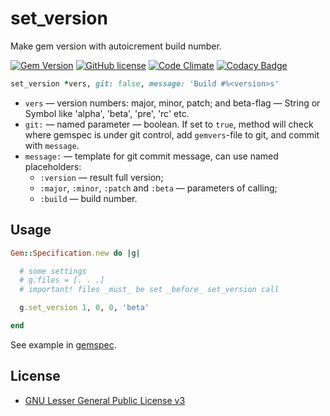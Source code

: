 # set_version

Make gem version with autoicrement build number.

[![Gem Version](https://badge.fury.io/rb/set_version.svg)](http://badge.fury.io/rb/set_version)
[![GitHub license](https://img.shields.io/badge/license-LGPLv3-orange.svg?style=flat)](https://raw.githubusercontent.com/shikhalev/set_version/master/LICENSE)
[![Code Climate](https://codeclimate.com/github/shikhalev/set_version/badges/gpa.svg)](https://codeclimate.com/github/shikhalev/set_version)
[![Codacy Badge](https://www.codacy.com/project/badge/d462e74d9f26464dbc7c2446a4a4f35f)](https://www.codacy.com/public/shikhalev/set_version)

```Ruby
set_version *vers, git: false, message: 'Build #%<version>s'
```

* `vers` — version numbers: major, minor, patch; and beta-flag — String
  or Symbol like 'alpha', 'beta', 'pre', 'rc' etc.
* `git:` — named parameter — boolean. If set to `true`, method will check
  where gemspec is under git control, add `gemvers`-file to git, and commit
  with `message`.
* `message:` — template for git commit message, can use named placeholders:
  * `:version` — result full version;
  * `:major`, `:minor`, `:patch` and `:beta` — parameters of calling;
  * `:build` — build number.

## Usage

```Ruby
Gem::Specification.new do |g|

  # some settings
  # g.files = [. . .]
  # important! files _must_ be set _before_ set_version call

  g.set_version 1, 0, 0, 'beta'

end
```

See example in [gemspec](set_version.gemspec).

## License

* [GNU Lesser General Public License v3](LICENSE)
